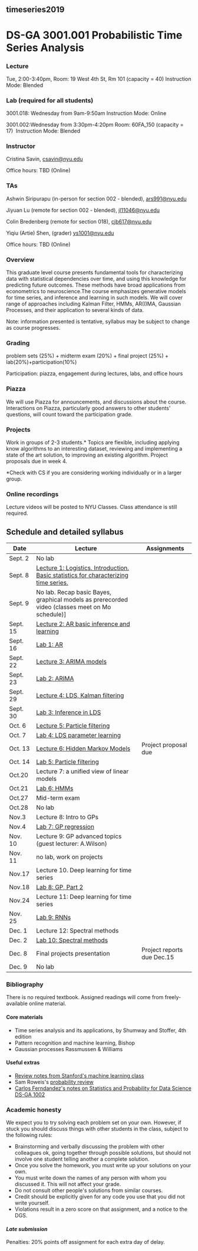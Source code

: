 ##  timeseries2019
#  DS-GA 3001.001 Probabilistic Time Series Analysis

### Lecture 
Tue, 2:00-3:40pm, Room:  19 West 4th St, Rm 101 (capacity = 40)
Instruction Mode: Blended 

### Lab (required for all students)
3001.018: Wednesday from 9am-9:50am
Instruction Mode: Online

3001.002:Wednesday from 3:30pm-4:20pm
Room: 60FA_150 (capacity = 17) 
Instruction Mode: Blended 


###  Instructor 
Cristina Savin, csavin@nyu.edu

Office hours:  TBD (Online)

### TAs
Ashwin Siripurapu (in-person for section 002 - blended), ars991@nyu.edu

Jiyuan Lu (remote for section 002 - blended), jl11046@nyu.edu

Colin Bredenberg (remote for section 018), cjb617@nyu.edu 

Yiqiu (Artie) Shen, (grader) ys1001@nyu.edu

Office hours: TBD (Online)

### Overview
This graduate level course presents fundamental tools for characterizing data with statistical dependencies over time, and using this knowledge for predicting future outcomes. These methods have broad applications from econometrics to neuroscience.The course emphasizes generative models for time series, and inference and learning in such models. We will cover range of approaches including Kalman Filter, HMMs, AR(I)MA, Gaussian Processes,  and their application to several kinds of data.

Note: information presented is tentative, syllabus may be subject to change as course progresses.

### Grading
problem sets (25%) + midterm exam (20%) + final project (25%) + lab(20%)+participation(10%)

Participation: piazza, engagement during lectures, labs, and office hours

### Piazza 
We will use Piazza for announcements, and discussions about the course. Interactions on Piazza, particularly good answers to other students' questions, will count toward the participation grade.

### Projects
Work in groups of 2-3 students.* Topics are flexible, including applying know algorithms to an interesting dataset, reviewing and implementing a state of the art solution, to improving an existing algorithm. Project proposals due in week 4. 

*Check with CS if you are considering working individually or in a larger group.

### Online recordings 
Lecture videos will be posted to NYU Classes. Class attendance is still required.

## Schedule and detailed syllabus

| Date | Lecture  | Assignments |
|------------|----------------------|----------------|
|Sept. 2| No lab| | 
|Sept. 8| [Lecture 1: Logistics. Introduction.  Basic statistics for characterizing time series.](./slides/lecture1.pdf)| | 
|Sept. 9| No lab. Recap basic Bayes, graphical models as prerecorded video (classes meet on Mo schedule)] | | 
|Sept. 15| [Lecture 2: AR basic inference and learning](./slides/lecture2.pdf) | |  
|Sept. 16| [Lab 1: AR](./labs/lab1) | | |
|Sept. 22| [Lecture 3: ARIMA models](./slides/lecture3.pdf) | |  
|Sept. 23| [Lab 2: ARIMA](./labs/lab2) | | |
|Sept. 29| [Lecture 4: LDS, Kalman filtering](./slides/lecture4.pdf) |  |
|Sept. 30| [Lab 3: Inference in LDS](./labs/lab3) | | 
|Oct. 6|  [Lecture 5: Particle filtering](./slides/lecture5.pdf) | | 
|Oct. 7| [Lab 4: LDS parameter learning](./labs/lab4) | | |
|Oct. 13| [Lecture 6: Hidden Markov Models](./slides/lecture6.pdf) | Project proposal due | |
|Oct. 14| [Lab 5: Particle filtering](./labs/lab5) | | 
|Oct.20| Lecture 7: a unified view of linear models | | 
|Oct.21| [Lab 6: HMMs](./labs/lab6) | | 
|Oct.27| Mid-term exam | | 
|Oct.28| No lab | | 
|Nov.3|  Lecture 8: Intro to GPs | | 
|Nov.4|  [Lab 7: GP regression](./labs/lab7) | | 
|Nov. 10| Lecture 9: GP advanced topics (guest lecturer: A.Wilson) | | 
|Nov. 11| no lab, work on  projects | | 
|Nov.17| Lecture 10. Deep learning for time series  | | 
|Nov.18|  [Lab 8: GP, Part 2](./labs/lab8) | | 
|Nov.24|  Lecture 11: Deep learning for time series| | 
|Nov. 25| [Lab 9: RNNs](./labs/lab9) | | 
|Dec. 1| Lecture 12: Spectral methods  | | 
|Dec. 2| [Lab 10: Spectral methods](./labs/lab10)  | | 
|Dec. 8| Final projects presentation |  Project reports due Dec.15 |
|Dec. 9| No lab | | 

### Bibliography
There is no required textbook. Assigned readings will come from freely-available online material.

#### Core materials
- Time series analysis and its applications, by Shumway and Stoffer, 4th edition
- Pattern recognition and machine learning, Bishop
- Gaussian processes Rassmussen & Williams

#### Useful extras
 - [Review notes from Stanford's machine learning class](http://cs229.stanford.edu/section/cs229-prob.pdf)
 - Sam Roweis's [probability review](http://cs.nyu.edu/%7Edsontag/courses/ml12/notes/probx.pdf)
 - [Carlos Ferndandez's notes on Statistics and Probability for Data Science DS-GA 1002](http://www.cims.nyu.edu/~cfgranda/pages/stuff/probability_stats_for_DS.pdf) 

### Academic honesty

We expect you to try solving each problem set on your own. However, if  stuck  you should discuss things with other students in the class, subject to the following rules:
  - Brainstorming and verbally discussing the problem with other colleagues ok, going together through possible solutions, but should not involve one student telling another a complete solution.
  - Once you solve the homework, you must write up your solutions on your own.
  - You must write down the names of any person with whom you discussed it. This will not affect your grade.
  - Do not consult other people's solutions from similar courses.
  - Credit should be explicitly given for any code you use that you did not write yourself.
  - Violations result in a zero score on that assignment, and a notice to the DGS.

#### *Late submission*
Penalties: 20% points off assignment for each extra day of delay.
